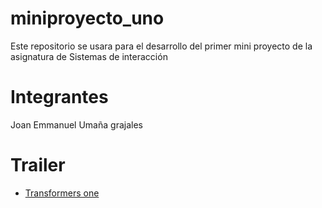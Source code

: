 # miniproyecto_uno
Este repositorio se usara para el desarrollo del primer mini proyecto de la asignatura de Sistemas de interacción 

# Integrantes
Joan Emmanuel Umaña grajales

# Trailer
- [Transformers one](https://www.youtube.com/watch?v=9ALy7A-gD40)

